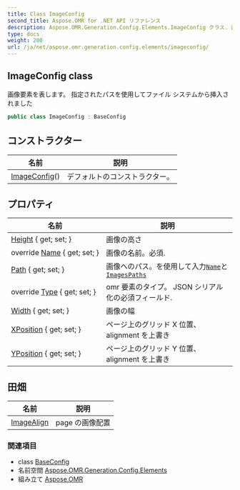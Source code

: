 ```yaml
---
title: Class ImageConfig
second_title: Aspose.OMR for .NET API リファレンス
description: Aspose.OMR.Generation.Config.Elements.ImageConfig クラス. 画像要素を表します 指定されたパスを使用してファイル システムから挿入されました
type: docs
weight: 200
url: /ja/net/aspose.omr.generation.config.elements/imageconfig/
---
```

## ImageConfig class

画像要素を表します。 指定されたパスを使用してファイル システムから挿入されました

```csharp
public class ImageConfig : BaseConfig
```

## コンストラクター

| 名前 | 説明 |
| --- | --- |
| [ImageConfig](imageconfig/)() | デフォルトのコンストラクター。 |

## プロパティ

| 名前 | 説明 |
| --- | --- |
| [Height](../../aspose.omr.generation.config.elements/imageconfig/height/) { get; set; } | 画像の高さ |
| override [Name](../../aspose.omr.generation.config.elements/imageconfig/name/) { get; set; } | 画像の名前。必須. |
| [Path](../../aspose.omr.generation.config.elements/imageconfig/path/) { get; set; } | 画像へのパス。を使用して入力[`Name`](./name/)と[`ImagesPaths`](../../aspose.omr.generation/globalpagesettings/imagespaths/) |
| override [Type](../../aspose.omr.generation.config.elements/imageconfig/type/) { get; set; } | omr 要素のタイプ。 JSON シリアル化の必須フィールド. |
| [Width](../../aspose.omr.generation.config.elements/imageconfig/width/) { get; set; } | 画像の幅 |
| [XPosition](../../aspose.omr.generation.config.elements/imageconfig/xposition/) { get; set; } | ページ上のグリッド X 位置、alignment を上書き |
| [YPosition](../../aspose.omr.generation.config.elements/imageconfig/yposition/) { get; set; } | ページ上のグリッド Y 位置、alignment を上書き |

## 田畑

| 名前 | 説明 |
| --- | --- |
| [ImageAlign](../../aspose.omr.generation.config.elements/imageconfig/imagealign/) | page の画像配置 |

### 関連項目

* class [BaseConfig](../../aspose.omr.generation.config/baseconfig/)
* 名前空間 [Aspose.OMR.Generation.Config.Elements](../../aspose.omr.generation.config.elements/)
* 組み立て [Aspose.OMR](../../)


